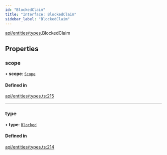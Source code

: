 ```yaml
---
id: "BlockedClaim"
title: "Interface: BlockedClaim"
sidebar_label: "BlockedClaim"
---
```


[api/entities/types](../../../../../modules/API/Entities/Types/Types.md).BlockedClaim

## Properties

### scope

• **scope**: [`Scope`](../Scope/Scope.md)

#### Defined in

[api/entities/types.ts:215](https://github.com/PolymeshAssociation/polymesh-sdk/blob/654b99c8d/src/api/entities/types.ts#L215)

___

### type

• **type**: [`Blocked`](../../../../../enums/API/Entities/Types/ClaimType/ClaimType.md#blocked)

#### Defined in

[api/entities/types.ts:214](https://github.com/PolymeshAssociation/polymesh-sdk/blob/654b99c8d/src/api/entities/types.ts#L214)
